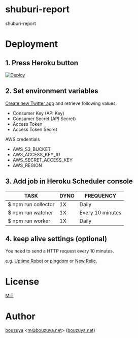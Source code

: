 # shuburi-report

shuburi-report

# Deployment

## 1. Press Heroku button

[![Deploy](https://www.herokucdn.com/deploy/button.png)](https://heroku.com/deploy)

## 2. Set environment variables

[Create new Twitter app](https://apps.twitter.com/) and retrieve following values:

- Consumer Key (API Key)
- Consumer Secret (API Secret)
- Access Token
- Access Token Secret

AWS credentials

- AWS_S3_BUCKET
- AWS_ACCESS_KEY_ID
- AWS_SECRET_ACCESS_KEY
- AWS_REGION

## 3. Add job in Heroku Scheduler console

 TASK                | DYNO | FREQUENCY
---------------------|------|------------------
 $ npm run collector | 1X   | Daily
 $ npm run watcher   | 1X   | Every 10 minutes
 $ npm run worker    | 1X   | Daily

## 4. keep alive settings (optional)

You need to send a HTTP request every 10 minutes.

e.g. [Uptime Robot](https://uptimerobot.com/) or [pingdom](https://www.pingdom.com/) or [New Relic](http://newrelic.com/).

# License

[MIT](LICENSE)

# Author

[bouzuya][] &lt;[m@bouzuya.net][email]&gt; ([bouzuya.net][url])

[bouzuya]: https://github.com/bouzuya/
[email]: mailto:m@bouzuya.net
[url]: http://bouzuya.net
